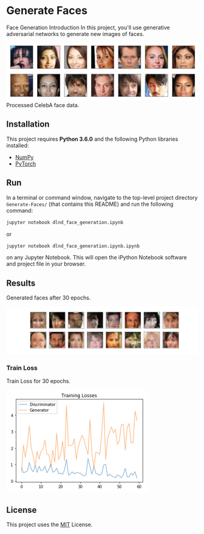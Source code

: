 # Generate Faces

Face Generation
Introduction
In this project, you'll use generative adversarial networks to generate new images of faces.

![](assets/processed_face_data.png)
Processed CelebA face data.

## Installation
This project requires **Python 3.6.0** and the following Python libraries installed:
- [NumPy](http://www.numpy.org/)
- [PyTorch](https://pytorch.org/)

## Run
In a terminal or command window, navigate to the top-level project directory `Generate-Faces/` (that contains this README) and run the following command:

```bash
jupyter notebook dlnd_face_generation.ipynb
```

or
```bash
jupyter notebook dlnd_face_generation.ipynb.ipynb
```

on any Jupyter Notebook.
This will open the iPython Notebook software and project file in your browser.

## Results

Generated faces after 30 epochs.

![](assets/results_with_30_epochs.jpg)

### Train Loss
Train Loss for 30 epochs.

![](assets/train_loss.png)

## License
This project uses the [MIT](https://choosealicense.com/licenses/mit/) License.
